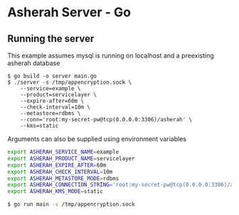 # Asherah Server - Go

## Running the server
This example assumes mysql is running on localhost and a preexisting asherah database

```
$ go build -o server main.go
$ ./server -s /tmp/appencryption.sock \
    --service=example \
    --product=servicelayer \
    --expire-after=60m \
    --check-interval=10m \
    --metastore=rdbms \
    --conn='root:my-secret-pw@tcp(0.0.0.0:3306)/asherah' \
    --kms=static
```

Arguments can also be supplied using environment variables

```bash
export ASHERAH_SERVICE_NAME=example
export ASHERAH_PRODUCT_NAME=servicelayer
export ASHERAH_EXPIRE_AFTER=60m
export ASHERAH_CHECK_INTERVAL=10m
export ASHERAH_METASTORE_MODE=rdbms
export ASHERAH_CONNECTION_STRING='root:my-secret-pw@tcp(0.0.0.0:3306)/asherah'
export ASHERAH_KMS_MODE=static

$ go run main -s /tmp/appencryption.sock
```
